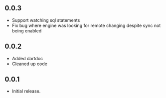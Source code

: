 ## 0.0.3
- Support watching sql statements
- Fix bug where engine was looking for remote changing despite sync not being enabled

## 0.0.2

- Added dartdoc
- Cleaned up code

## 0.0.1

- Initial release.
